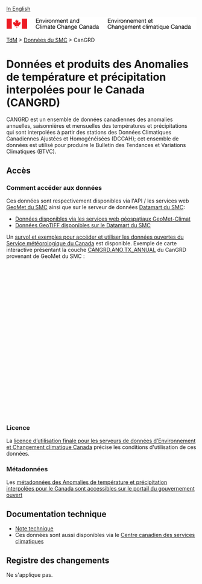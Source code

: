 [In English](readme_cangrd_en.md)

![ECCC logo](../../img_eccc-logo.png)

[TdM](../../readme_fr.md) > [Données du SMC](../readme_fr.md) > CanGRD

# Données et produits des Anomalies de température et précipitation interpolées pour le Canada (CANGRD)  

CANGRD est un ensemble de données canadiennes des anomalies annuelles, saisonnières et mensuelles des températures et précipitations qui sont interpolées à partir des stations des Données Climatiques Canadiennes Ajustées et Homogénéisées (DCCAH); cet ensemble de données est utilisé pour produire le Bulletin des Tendances et Variations Climatiques (BTVC).

## Accès

### Comment accéder aux données

Ces données sont respectivement disponibles via l'API / les services web [GeoMet du SMC](../../msc-geomet/readme_fr.md) ainsi que sur le serveur de données [Datamart du SMC](../../msc-datamart/readme_fr.md):

* [Données disponibles via les services web géospatiaux GeoMet-Climat](readme_cangrd-geomet_fr.md)
* [Données GeoTIFF disponibles sur le Datamart du SMC](readme_cangrd-datamart_fr.md)

Un [survol et exemples pour accéder et utiliser les données ouvertes du Service météorologique du Canada](../../usage/readme_fr.md) est disponible. Exemple de carte interactive présentant la couche [CANGRD.ANO.TX_ANNUAL](https://geo.weather.gc.ca/geomet-climate?service=WMS&version=1.3.0&request=GetCapabilities&lang=fr&layer=CANGRD.ANO.TX_ANNUAL) du CanGRD provenant de GeoMet du SMC :

<div id="map" style="height: 400px;"></div>

### Licence

La [licence d’utilisation finale pour les serveurs de données d’Environnement et Changement climatique Canada](../../licence/readme_fr.md) précise les conditions d'utilisation de ces données.

### Métadonnées

Les [métadonnées des Anomalies de température et précipitation interpolées pour le Canada sont accessibles sur le portail du gouvernement ouvert](https://ouvert.canada.ca/data/fr/dataset/3d4b68a5-13bc-48bb-ad10-801128aa6604)

## Documentation technique

* [Note technique](https://collaboration.cmc.ec.gc.ca/cmc/cmos/public_doc/msc-data/climate_cangrd/CANGRD_Technical_Documentation_fr.pdf)
* Ces données sont aussi disponibles via le [Centre canadien des services climatiques](https://www.canada.ca/fr/environnement-changement-climatique/services/changements-climatiques/centre-canadien-services-climatiques/a-propos.html)

## Registre des changements 

Ne s'applique pas.

<link rel="stylesheet" href="https://cdnjs.cloudflare.com/ajax/libs/openlayers/4.6.5/ol.css" integrity="sha256-rQq4Fxpq3LlPQ8yP11i6Z2lAo82b6ACDgd35CKyNEBw=" crossorigin="anonymous" />
<script src="https://cdn.polyfill.io/v2/polyfill.min.js?features=requestAnimationFrame,Element.prototype.classList,URL"></script>
<script src="https://cdnjs.cloudflare.com/ajax/libs/openlayers/4.6.5/ol.js" integrity="sha256-77IKwU93jwIX7zmgEBfYGHcmeO0Fx2MoWB/ooh9QkBA=" crossorigin="anonymous"></script>
<script>
    function isIE() {
      return window.navigator.userAgent.match(/(MSIE|Trident)/);
    }
    var head = document.getElementsByTagName('head')[0];
    var js = document.createElement("script");
    js.type = "text/javascript";
    if (isIE())
    {
        js.src = "../../../js/cangrd_ie.js";
        document.getElementById("controller").setAttribute("hidden", true);
    }
    else
    {
        js.src = "../../../js/cangrd.js";
    }
    head.appendChild(js);
</script>
